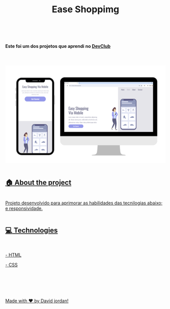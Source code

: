 ## <h1 align="center">Ease Shoppimg </h1>

<br>
<br>
<br>

<h4>Este foi um dos projetos que aprendi no <a href="https://rodolfomori.com.br/devclub">DevClub</h4>

<br>
<br>

<img align="center" src="./img/demo do site.png"> 

<br>
<br>

## :house: About the project

<br>
  Projeto desenvolvido para aprimorar as habilidades das tecnilogias abaixo; e responsividade.
<br>
<br>

## :computer: Technologies

<br>

<p>- HTML</p>
<p>- CSS</p>

<br>
<br>
<br>
<br>

Made with ♥ by David jordan!
